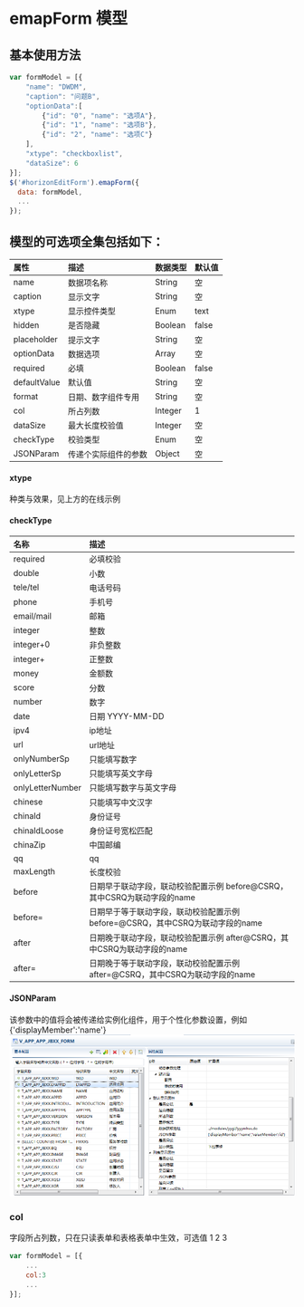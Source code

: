# emapForm 模型

## 基本使用方法

```js
var formModel = [{
    "name": "DWDM",
    "caption": "问题B",
    "optionData":[
        {"id": "0", "name": "选项A"},
        {"id": "1", "name": "选项B"},
        {"id": "2", "name": "选项C"}
    ],
    "xtype": "checkboxlist",
    "dataSize": 6
}];
$('#horizonEditForm').emapForm({
  data: formModel,
  ...
});
```

## 模型的可选项全集包括如下：

| 属性 | 描述 | 数据类型 | 默认值 |
| :--- | :--- | :--- | :--- |
| name | 数据项名称 | String | 空 |
| caption | 显示文字 | String | 空 |
| xtype | 显示控件类型 | Enum | text |
| hidden | 是否隐藏 | Boolean | false |
| placeholder | 提示文字 | String | 空 |
| optionData | 数据选项 | Array | 空 |
| required | 必填 | Boolean | false |
| defaultValue | 默认值 | String | 空 |
| format | 日期、数字组件专用 | String | 空 |
| col | 所占列数 | Integer | 1 |
| dataSize | 最大长度校验值 | Integer | 空 |
| checkType | 校验类型 | Enum | 空 |
| JSONParam | 传递个实际组件的参数 | Object | 空 |

#### xtype

种类与效果，见上方的在线示例

#### checkType

| 名称 | 描述 |
| :--- | :--- |
| required | 必填校验 |
| double | 小数 |
| tele/tel | 电话号码 |
| phone | 手机号 |
| email/mail | 邮箱 |
| integer | 整数 |
| integer+0 | 非负整数 |
| integer+ | 正整数 |
| money | 金额数 |
| score | 分数 |
| number | 数字 |
| date | 日期 YYYY-MM-DD |
| ipv4 | ip地址 |
| url | url地址 |
| onlyNumberSp | 只能填写数字 |
| onlyLetterSp | 只能填写英文字母 |
| onlyLetterNumber | 只能填写数字与英文字母 |
| chinese | 只能填写中文汉字 |
| chinaId | 身份证号 |
| chinaIdLoose | 身份证号宽松匹配 |
| chinaZip | 中国邮编 |
| qq | qq |
| maxLength | 长度校验 |
| before | 日期早于联动字段，联动校验配置示例 before@CSRQ，其中CSRQ为联动字段的name |
| before= | 日期早于等于联动字段，联动校验配置示例 before=@CSRQ，其中CSRQ为联动字段的name |
| after | 日期晚于联动字段，联动校验配置示例 after@CSRQ，其中CSRQ为联动字段的name |
| after= | 日期晚于等于联动字段，联动校验配置示例 after=@CSRQ，其中CSRQ为联动字段的name |

#### JSONParam

该参数中的值将会被传递给实例化组件，用于个性化参数设置，例如{'displayMember':'name'}
![](/assets/ddtable1.png)

### col

字段所占列数，只在只读表单和表格表单中生效，可选值 1 2 3

```js
var formModel = [{
    ...
    col:3
    ...
}];
```



